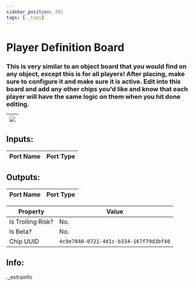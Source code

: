 ```yaml
---
sidebar_position: 382
tags: [._tags]
---
```


# Player Definition Board


### This is very similar to an object board that you would find on any object, except this is for all players! After placing, make sure to configure it and make sure it is active. Edit into this board and add any other chips you'd like and know that each player will have the same logic on them when you hit done editing.

| ![](https://images-ext-2.discordapp.net/external/MPmIaQzlEPmgGWlgi-WxBBXt0Bjv_zWPkg1y1f_sy3s/https/www.recroomcircuits.com/image/circuit/absolute-value?width=206&height=108) |
|-----|

## Inputs:
| Port Name | Port Type |
|-----------|-----------|

## Outputs:
| Port Name | Port Type |
|-----------|-----------| 

| Property  | Value |
|-------------------|-----------|
| Is Trolling Risk? | No. |
| Is Beta? | No. |
| Chip UUID | `4c9e7840-0721-4d1c-b334-167f79d3bf40` |

## Info:
._extrainfo